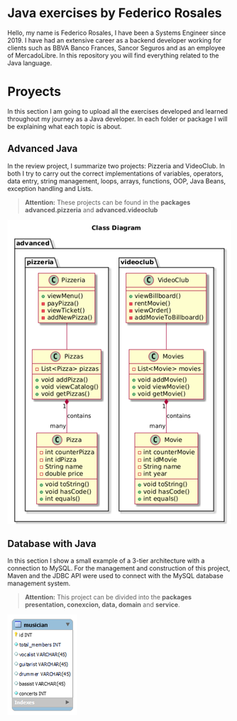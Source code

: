 # Java exercises by Federico Rosales
Hello, my name is Federico Rosales, I have been a Systems Engineer since 2019. I have had an extensive career as a backend developer working for clients such as BBVA Banco Frances, Sancor Seguros and as an employee of MercadoLibre.
In this repository you will find everything related to the Java language.


# Proyects

In this section I am going to upload all the exercises developed and learned throughout my journey as a Java developer. In each folder or package I will be explaining what each topic is about.

## Advanced Java

In the review project, I summarize two projects: Pizzeria and VideoClub. In both I try to carry out the correct implementations of variables, operators, data entry, string management, loops, arrays, functions, OOP, Java Beans, exception handling and Lists.

> **Attention:** These projects can be found in the **packages** **advanced.pizzeria** and **advanced.videoclub**

![Diagrams](/Advanced/img/videoclub-pizzeria-diagram.png)

## Database with Java

In this section I show a small example of a 3-tier architecture with a connection to MySQL. For the management and construction of this project, Maven and the JDBC API were used to connect with the MySQL database management system.
> **Attention:** This project can be divided into the **packages presentation, conexcion, data, domain** and **service**.

![Table](/mysql/src/main/resources/musician.png)
